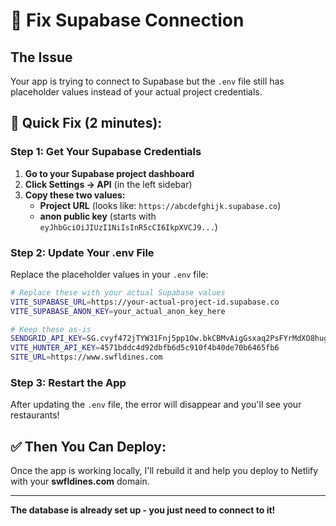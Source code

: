 # 🔧 Fix Supabase Connection

## The Issue
Your app is trying to connect to Supabase but the `.env` file still has placeholder values instead of your actual project credentials.

## 🎯 Quick Fix (2 minutes):

### **Step 1: Get Your Supabase Credentials**
1. **Go to your Supabase project dashboard**
2. **Click Settings → API** (in the left sidebar)
3. **Copy these two values:**
   - **Project URL** (looks like: `https://abcdefghijk.supabase.co`)
   - **anon public key** (starts with `eyJhbGciOiJIUzI1NiIsInR5cCI6IkpXVCJ9...`)

### **Step 2: Update Your .env File**
Replace the placeholder values in your `.env` file:

```bash
# Replace these with your actual Supabase values
VITE_SUPABASE_URL=https://your-actual-project-id.supabase.co
VITE_SUPABASE_ANON_KEY=your_actual_anon_key_here

# Keep these as-is
SENDGRID_API_KEY=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
VITE_HUNTER_API_KEY=4571bddc4d92dbfb6d5c910f4b40de70b6465fb6
SITE_URL=https://www.swfldines.com
```

### **Step 3: Restart the App**
After updating the `.env` file, the error will disappear and you'll see your restaurants!

## ✅ **Then You Can Deploy:**
Once the app is working locally, I'll rebuild it and help you deploy to Netlify with your **swfldines.com** domain.

---

**The database is already set up - you just need to connect to it!**